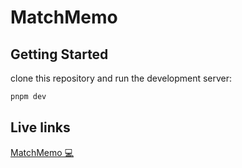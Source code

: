 # MatchMemo

## Getting Started

clone this repository and run the development server:

```bash
pnpm dev
```

## Live links
[MatchMemo 💻](https://match-memo.vercel.app/)
